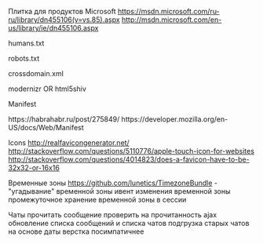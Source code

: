 
Плитка для продуктов Microsoft
https://msdn.microsoft.com/ru-ru/library/dn455106(v=vs.85).aspx
http://msdn.microsoft.com/en-us/library/ie/dn455106.aspx

humans.txt

robots.txt

crossdomain.xml

modernizr OR html5shiv

Manifest
<link rel="manifest" href="manifest.json">
https://habrahabr.ru/post/275849/
https://developer.mozilla.org/en-US/docs/Web/Manifest

Icons
http://realfavicongenerator.net/
http://stackoverflow.com/questions/5110776/apple-touch-icon-for-websites
http://stackoverflow.com/questions/4014823/does-a-favicon-have-to-be-32x32-or-16x16

Временные зоны
https://github.com/lunetics/TimezoneBundle - "угадывание" временной зоны
ивент изменения временной зоны
промежуточное хранение временной зоны в сессии

Чаты
прочитать сообщение
проверить на прочитанность
ajax обновление списка сообщений и списка чатов
подгрузка старых чатов на основе даты
верстка посимпатичнее
